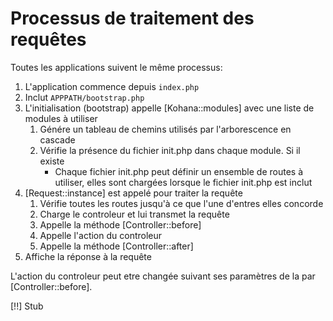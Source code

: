 # Processus de traitement des requêtes

Toutes les applications suivent le même processus:

1. L'application commence depuis `index.php`
2. Inclut `APPPATH/bootstrap.php`
3. L'initialisation (bootstrap) appelle [Kohana::modules] avec une liste de modules à utiliser
    1. Génére un tableau de chemins utilisés par l'arborescence en cascade
    2. Vérifie la présence du fichier init.php dans chaque module. Si il existe
	    * Chaque fichier init.php peut définir un ensemble de routes à utiliser, elles sont chargées lorsque le fichier init.php est inclut
4. [Request::instance] est appelé pour traiter la requête
    1. Vérifie toutes les routes jusqu'à ce que l'une d'entres elles concorde
    2. Charge le controleur et lui transmet la requête
    3. Appelle la méthode [Controller::before]
    4. Appelle l'action du controleur
    5. Appelle la méthode [Controller::after]
5. Affiche la réponse à la requête

L'action du controleur peut etre changée suivant ses paramètres de la par [Controller::before].

[!!] Stub
